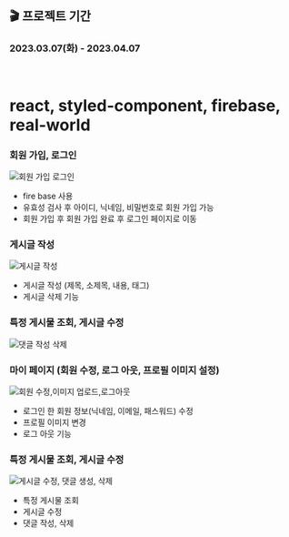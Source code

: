 ## 🎬 프로젝트 기간  
<h3>2023.03.07(화) - 2023.04.07</h3>

<br />

# react, styled-component, firebase, real-world


### 회원 가입, 로그인
![회원 가입 로그인](https://github.com/Rohsu95/Side-Project/assets/97446711/934f8e88-0aff-4b58-8a0a-5a21ef82f52e.gif)
 * fire base 사용
 * 유효성 검사 후 아이디, 닉네임, 비밀번호로 회원 가입 가능
 * 회원 가입 후 회원 가입 완료 후 로그인 페이지로 이동 

### 게시글 작성

![게시글 작성](https://github.com/Rohsu95/Side-Project/assets/97446711/a0e27b7c-bd30-4f8b-9313-9aad40d1a810.gif)

 * 게시글 작성 (제목, 소제목, 내용, 태그)
 * 게시글 삭제 기능

   
### 특정 게시물 조회, 게시글 수정
![댓글 작성 삭제](https://github.com/Rohsu95/Side-Project/assets/97446711/09395fbb-2289-45d6-99e2-9f724d1f729a.gif)


### 마이 페이지 (회원 수정, 로그 아웃, 프로필 이미지 설정)

![회원 수정,이미지 업로드,로그아웃](https://user-images.githubusercontent.com/97446711/234175237-417ced7e-6d7e-42e7-acdb-d680931f1b77.gif)
 * 로그인 한 회원 정보(닉네임, 이메일, 패스워드) 수정
 * 프로필 이미지 변경
 * 로그 아웃 기능

### 특정 게시물 조회, 게시글 수정

![게시글 수정, 댓글 생성, 삭제](https://user-images.githubusercontent.com/97446711/234297742-67a4e65c-f587-4022-b2dd-e926007417a2.gif)
 * 특정 게시물 조회
 * 게시글 수정
 * 댓글 작성, 삭제
  
 




<br/>
